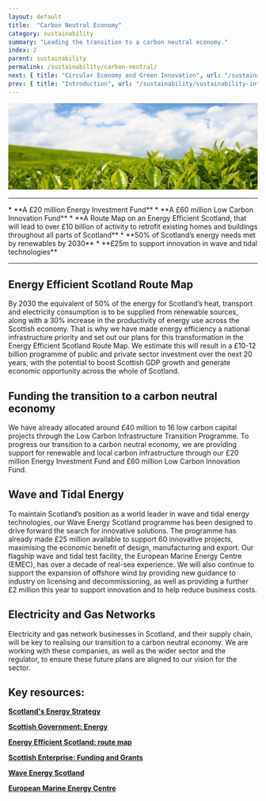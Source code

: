 ```yaml
---
layout: default
title:  "Carbon Neutral Economy"
category: sustainability
summary: "Leading the transition to a carbon neutral economy."
index: 2
parent: sustainability
permalink: /sustainability/carbon-neutral/
next: { title: "Circular Economy and Green Innovation", url: "/sustainability/circular-economy/" }
prev: { title: "Introduction", url: "/sustainability/sustainability-introduction" }
---
```


![Carbon Neutral Photo](/assets/images/pageimages/Sustainability1.jpg)
<br>
<hr>
* **A £20 million Energy Investment Fund**
* **A £60 million Low Carbon Innovation Fund**
* **A Route Map on an Energy Efficient Scotland, that will lead to over £10 billion of activity to retrofit existing homes and buildings throughout all parts of Scotland**
* **50% of Scotland’s energy needs met by renewables by 2030**
* **£25m to support innovation in wave and tidal technologies**

<hr>

## Energy Efficient Scotland Route Map

By 2030 the equivalent of 50% of the energy for Scotland’s heat, transport and electricity consumption is to be supplied from renewable sources, along with a 30% increase in the productivity of energy use across the Scottish economy. That is why we have made energy efficiency a national infrastructure priority and set out  our plans for this transformation in the Energy Efficient Scotland Route Map.  We estimate this will result in a £10-12 billion programme of public and private sector investment over the next 20 years, with the potential to boost Scottish GDP growth and generate economic opportunity across the whole of Scotland.

## Funding the transition to a carbon neutral economy

We have already allocated around £40 million to 16 low carbon capital projects through the Low Carbon Infrastructure Transition Programme. To progress our transition to a carbon neutral economy, we are providing support for renewable and local carbon infrastructure through our £20 million Energy Investment Fund and £60 million Low Carbon Innovation Fund.

## Wave and Tidal Energy

To maintain Scotland’s position as a world leader in wave and tidal energy technologies, our Wave Energy Scotland programme has been designed to drive forward the search for innovative solutions. The programme has already made £25 million available to support 60 innovative projects, maximising the economic benefit of design, manufacturing and export. Our flagship wave and tidal test facility, the European Marine Energy Centre (EMEC), has over a decade of real-sea experience. We will also continue to support the expansion of offshore wind by providing new guidance to industry on licensing and decommissioning, as well as providing a further £2 million this year to support innovation and to help reduce business costs.

## Electricity and Gas Networks

Electricity and gas network businesses in Scotland, and their supply chain, will be key to realising our transition to a carbon neutral economy. We are working with these companies, as well as the wider sector and the regulator, to ensure these future plans are aligned to our vision for the sector.




## Key resources:
**[Scotland's Energy Strategy](https://www.gov.scot/energystrategy)**

**[Scottish Government: Energy](https://beta.gov.scot/energy/)**

**[Energy Efficient Scotland: route map](https://beta.gov.scot/publications/energy-efficient-scotland-route-map/)**

**[Scottish Enterprise: Funding and Grants](https://www.scottish-enterprise.com/support-for-businesses/funding-and-grants/accessing-finance-and-attracting-investment/energy-investment-fund)**

**[Wave Energy Scotland](http://www.waveenergyscotland.co.uk/)**

**[European Marine Energy Centre](http://www.emec.org.uk/)**
